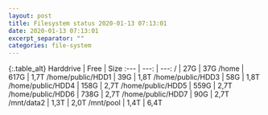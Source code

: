 ```yaml
---
layout: post
title: Filesystem status 2020-01-13 07:13:01
date: 2020-01-13 07:13:01
excerpt_separator: ""
categories: file-system
---
```

{:.table_alt}
Harddrive | Free | Size
:--- | ---: | ---:
/ | 27G | 37G
/home | 617G | 1,7T
/home/public/HDD1 | 39G | 1,8T
/home/public/HDD3 | 58G | 1,8T
/home/public/HDD4 | 158G | 2,7T
/home/public/HDD5 | 559G | 2,7T
/home/public/HDD6 | 738G | 2,7T
/home/public/HDD7 | 90G | 2,7T
/mnt/data2 | 1,3T | 2,0T
/mnt/pool | 1,4T | 6,4T
